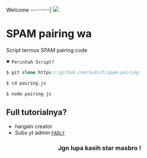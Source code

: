 Welcome
--------|
![](https://media.tenor.com/iVCiM9W7cvYAAAAd/welcome.gif)

# SPAM pairing wa
Script termux SPAM pairing code

<details open><summary><code>Perintah Script?</code></summary>

```php
$ git clone https://github.com/Sudisf/spam-pairing

$ cd pairing.js

$ node pairing.js
```
</details>

## Full tutorialnya?
- hargain creator
- Subs yt admin <code><a href="https://www.youtube.com/@DLII404">FADLY</a></code>
<div align="center">

### Jgn lupa kasih star masbro !
</div>
